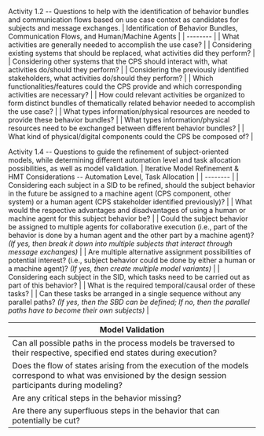 Activity 1.2 -- Questions to help with the identification of behavior bundles and communication flows based on use case context as candidates for subjects and message exchanges.
| Identification of Behavior Bundles, Communication Flows, and Human/Machine Agents |
| -------- | 
| What activities are generally needed to accomplish the use case? | 
| Considering existing systems that should be replaced, what activities did they perform? | 
| Considering other systems that the CPS should interact with, what activities do/should they perform? | 
| Considering the previously identified stakeholders, what activities do/should they perform? |
| Which functionalities/features could the CPS provide and which corresponding activities are necessary? |
| How could relevant activities be organized to form distinct bundles of thematically related behavior needed to accomplish the use case? |
| What types information/physical resources are needed to provide these behavior bundles? |
| What types information/physical resources need to be exchanged between different behavior bundles? |
| What kind of physical/digital components could the CPS be composed of? |

Activity 1.4 -- Questions to guide the refinement of subject-oriented models, while determining different automation level and task allocation possibilities, as well as model validation.
| Iterative Model Refinement \& HMT Considerations -- Automation Level, Task Allocation |
| -------- | 
| Considering each subject in a SID to be refined, should the subject behavior in the future be assigned to a machine agent (CPS component, other system) or a human agent (CPS stakeholder identified previously)? |
| What would the respective advantages and disadvantages of using a human or machine agent for this subject behavior be? |
| Could the subject behavior be assigned to multiple agents for collaborative execution (i.e., part of the behavior is done by a human agent and the other part by a machine agent)? *(If yes, then break it down into multiple subjects that interact through message exchanges)* |
| Are multiple alternative assignment possibilities of potential interest? (i.e., subject behavior could be done by either a human or a machine agent)? *(If yes, then create multiple model variants)* |
| Considering each subject in the SID, which tasks need to be carried out as part of this behavior? |
| What is the required temporal/causal order of these tasks? |
| Can these tasks be arranged in a single sequence without any parallel paths? *(If yes, then the SBD can be defined; If no, then the parallel paths have to become their own subjects)* |

| Model Validation |
| -------- | 
| Can all possible paths in the process models be traversed to their respective, specified end states during execution? |
| Does the flow of states arising from the execution of the models correspond to what was envisioned by the design session participants during modeling? |
| Are any critical steps in the behavior missing? |
| Are there any superfluous steps in the behavior that can potentially be cut? |
